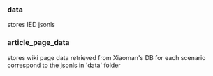 ### data 
stores IED jsonls
### article_page_data
stores wiki page data retrieved from Xiaoman's DB for each scenario correspond to the jsonls in 'data' folder